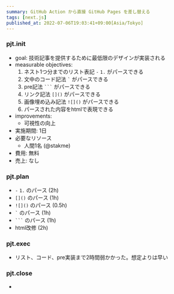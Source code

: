 ```yaml
---
summary: GitHub Action から直接 GitHub Pages を差し替える
tags: [next.js]
published_at: 2022-07-06T19:03:41+09:00[Asia/Tokyo]
---
```


### pjt.init

-   goal: 技術記事を提供するために最低限のデザインが実装される
-   measurable objectives:
    1. ネスト1つ分までのリスト表記 `-` `1.` がパースできる
    2. 文中のコード記法 `` ` `` がパースできる
    3. pre記法 ` ``` ` がパースできる
    4. リンク記法 `[]()` がパースできる
    5. 画像埋め込み記法 `![]()` がパースできる
    6. パースされた内容をhtmlで表現できる
-   improvements:
    -   可視性の向上
-   実施期間: 1日
-   必要なリソース
    -   人間1名 (@stakme)
-   費用: 無料
-   売上: なし

### pjt.plan

-   `-` `1.` のパース (2h)
-   `[]()` のパース (1h)
-   `![]()` のパース (0.5h)
-   `` ` `` のパース (1h)
-   ` ``` ` のパース (1h)
-   html改修 (2h)

### pjt.exec

-   リスト、コード、pre実装まで2時間弱かかった。想定よりは早い

### pjt.close

-
